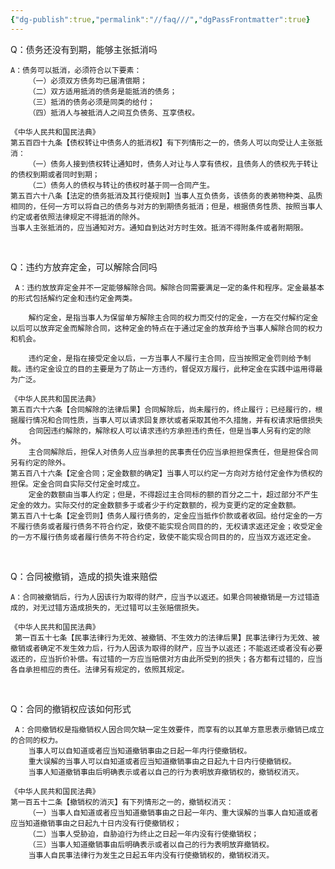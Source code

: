 ```yaml
---
{"dg-publish":true,"permalink":"//faq///","dgPassFrontmatter":true}
---
```



Q：债务还没有到期，能够主张抵消吗

	A：债务可以抵消，必须符合以下要素：
		（一）必须双方债务均已届清偿期；
		（二）双方适用抵消的债务是能抵消的债务；
		（三）抵消的债务必须是同类的给付；
		（四）抵消人与被抵消人之间互负债务、互享债权。
	
	《中华人民共和国民法典》
	第五百四十九条【债权转让中债务人的抵消权】有下列情形之一的，债务人可以向受让人主张抵消：
		（一）债务人接到债权转让通知时，债务人对让与人享有债权，且债务人的债权先于转让的债权到期或者同时到期；
		（二）债务人的债权与转让的债权时基于同一合同产生。
	第五百六十八条【法定的债务抵消及其行使规则】当事人互负债务，该债务的表弟物种类、品质相同的，任何一方可以将自己的债务与对方的到期债务抵消；但是，根据债务性质、按照当事人约定或者依照法律规定不得抵消的除外。
	当事人主张抵消的，应当通知对方。通知自到达对方时生效。抵消不得附条件或者附期限。

‍

Q：违约方放弃定金，可以解除合同吗

	 A：违约放放弃定金并不一定能够解除合同。解除合同需要满足一定的条件和程序。定金最基本的形式包括解约定金和违约定金两类。

		解约定金，是指当事人为保留单方解除主合同的权力而交付的定金，一方在交付解约定金以后可以放弃定金而解除合同，这种定金的特点在于通过定金的放弃给予当事人解除合同的权力和机会。

		违约定金，是指在接受定金以后，一方当事人不履行主合同，应当按照定金罚则给予制裁。违约定金设立的目的主要是为了防止一方违约，督促双方履行，此种定金在实践中运用得最为广泛。

	《中华人民共和国民法典》
	第五百六十六条【合同解除的法律后果】合同解除后，尚未履行的，终止履行；已经履行的，根据履行情况和合同性质，当事人可以请求回复原状或者采取其他不久措施，并有权请求赔偿损失
		合同因违约解除的，解除权人可以请求违约方承担违约责任，但是当事人另有约定的除外。
		主合同解除后，担保人对债务人应当承担的民事责任仍应当承担担保责任，但是担保合同另有约定的除外。
	第五百八十六条【定金合同；定金数额的确定】当事人可以约定一方向对方给付定金作为债权的担保。定金合同自实际交付定金时成立。
		定金的数额由当事人约定；但是，不得超过主合同标的额的百分之二十，超过部分不产生定金的效力。实际交付的定金数额多于或者少于约定数额的，视为变更约定的定金数额。
	第五百八十七条【定金罚则】债务人履行债务的，定金应当抵作价款或者收回。给付定金的一方不履行债务或者履行债务不符合约定，致使不能实现合同目的的，无权请求返还定金；收受定金的一方不履行债务或者履行债务不符合约定，致使不能实现合同目的的，应当双方返还定金。

‍

Q：合同被撤销，造成的损失谁来赔偿

	A：合同被撤销后，行为人因该行为取得的财产，应当予以返还。如果合同被撤销是一方过错造成的，对无过错方造成损失的，无过错可以主张赔偿损失。

	《中华人民共和国民法典》
	 第一百五十七条【民事法律行为无效、被撤销、不生效力的法律后果】民事法律行为无效、被撤销或者确定不发生效力后，行为人因该为取得的财产，应当予以返还；不能返还或者没有必要返还的，应当折价补偿。有过错的一方应当赔偿对方由此所受到的损失；各方都有过错的，应当各自承担相应的责任。法律另有规定的，依照其规定。

‍

Q：合同的撤销权应该如何形式

	 A：合同撤销权是指撤销权人因合同欠缺一定生效要件，而享有的以其单方意思表示撤销已成立的合同的权力。
		当事人可以自知道或者应当知道撤销事由之日起一年内行使撤销权。
		重大误解的当事人可以自知道或者应当知道撤销事由之日起九十日内行使撤销权。
		当事人知道撤销事由后明确表示或者以自己的行为表明放弃撤销权的，撤销权消灭。

	《中华人民共和国民法典》
	第一百五十二条【撤销权的消灭】有下列情形之一的，撤销权消灭：
		（一）当事人自知道或者应当知道撤销事由之日起一年内、重大误解的当事人自知道或者应当知道撤销事由之日起九十日内没有行使撤销权；
		（二）当事人受胁迫，自胁迫行为终止之日起一年内没有行使撤销权；
		（三）当事人知道撤销事由后明确表示或者以自己的行为表明放弃撤销权。
		当事人自民事法律行为发生之日起五年内没有行使撤销权的，撤销权消灭。